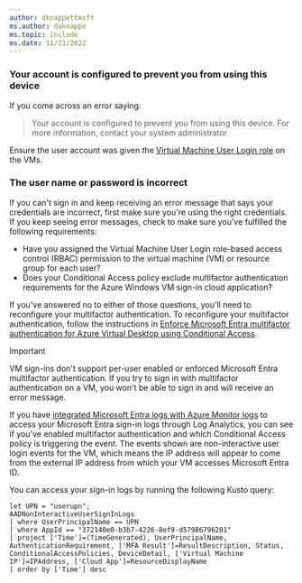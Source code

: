 ```yaml
---
author: dknappettmsft
ms.author: daknappe
ms.topic: include
ms.date: 11/21/2022
---
```

### Your account is configured to prevent you from using this device

If you come across an error saying:

> Your account is configured to prevent you from using this device. For more information, contact your system administrator

Ensure the user account was given the [Virtual Machine User Login role](/entra/identity/devices/howto-vm-sign-in-azure-ad-windows#azure-role-not-assigned) on the VMs.

### The user name or password is incorrect

If you can't sign in and keep receiving an error message that says your credentials are incorrect, first make sure you're using the right credentials. If you keep seeing error messages, check to make sure you've fulfilled the following requirements:

- Have you assigned the Virtual Machine User Login role-based access control (RBAC) permission to the virtual machine (VM) or resource group for each user?
- Does your Conditional Access policy exclude multifactor authentication requirements for the Azure Windows VM sign-in cloud application?

If you've answered no to either of those questions, you'll need to reconfigure your multifactor authentication. To reconfigure your multifactor authentication, follow the instructions in [Enforce Microsoft Entra multifactor authentication for Azure Virtual Desktop using Conditional Access](/azure/virtual-desktop/set-up-mfa#azure-ad-joined-session-host-vms).

> [!IMPORTANT]
> VM sign-ins don't support per-user enabled or enforced Microsoft Entra multifactor authentication. If you try to sign in with multifactor authentication on a VM, you won't be able to sign in and will receive an error message.

If you have [integrated Microsoft Entra logs with Azure Monitor logs](/entra/identity/monitoring-health/howto-integrate-activity-logs-with-azure-monitor-logs) to access your Microsoft Entra sign-in logs through Log Analytics, you can see if you've enabled multifactor authentication and which Conditional Access policy is triggering the event. The events shown are non-interactive user login events for the VM, which means the IP address will appear to come from the external IP address from which your VM accesses Microsoft Entra ID.

You can access your sign-in logs by running the following Kusto query:

```kusto
let UPN = "userupn";
AADNonInteractiveUserSignInLogs
| where UserPrincipalName == UPN
| where AppId == "372140e0-b3b7-4226-8ef9-d57986796201"
| project ['Time']=(TimeGenerated), UserPrincipalName, AuthenticationRequirement, ['MFA Result']=ResultDescription, Status, ConditionalAccessPolicies, DeviceDetail, ['Virtual Machine IP']=IPAddress, ['Cloud App']=ResourceDisplayName
| order by ['Time'] desc
```
